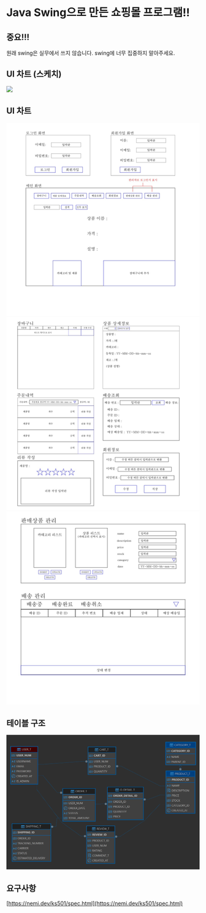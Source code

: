 # Java Swing으로 만든 쇼핑몰 프로그램!!

## 중요!!!

원래 swing은 실무에서 쓰지 않습니다. swing에 너무 집중하지 말아주세요. 

## UI 차트 (스케치)

![](./docs/KShopping_ui_sketch.png)


## UI 차트

![](./docs/1.jpg)
![](./docs/2.jpg)
![](./docs/3.jpg)


## 테이블 구조

![](./docs/KShopping_tables.png)

## 요구사항

[https://nemi.dev/ks501/spec.html](https://nemi.dev/ks501/spec.html)
